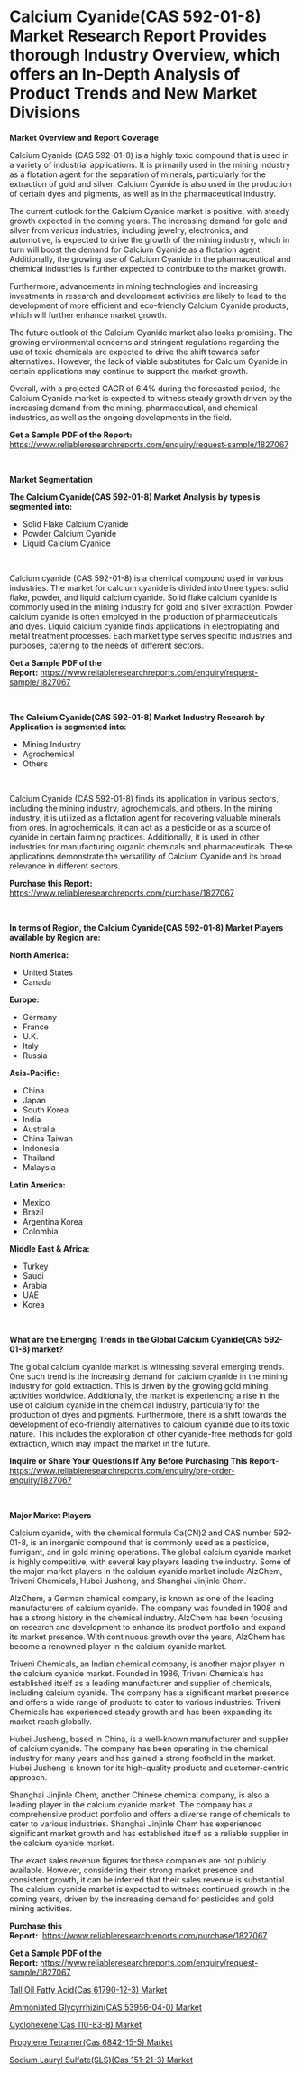<p><h1>Calcium Cyanide(CAS 592-01-8) Market Research Report Provides thorough Industry Overview, which offers an In-Depth Analysis of Product Trends and New Market Divisions</h1></p><p><strong>Market Overview and Report Coverage</strong></p>
<p><p>Calcium Cyanide (CAS 592-01-8) is a highly toxic compound that is used in a variety of industrial applications. It is primarily used in the mining industry as a flotation agent for the separation of minerals, particularly for the extraction of gold and silver. Calcium Cyanide is also used in the production of certain dyes and pigments, as well as in the pharmaceutical industry.</p><p>The current outlook for the Calcium Cyanide market is positive, with steady growth expected in the coming years. The increasing demand for gold and silver from various industries, including jewelry, electronics, and automotive, is expected to drive the growth of the mining industry, which in turn will boost the demand for Calcium Cyanide as a flotation agent. Additionally, the growing use of Calcium Cyanide in the pharmaceutical and chemical industries is further expected to contribute to the market growth.</p><p>Furthermore, advancements in mining technologies and increasing investments in research and development activities are likely to lead to the development of more efficient and eco-friendly Calcium Cyanide products, which will further enhance market growth.</p><p>The future outlook of the Calcium Cyanide market also looks promising. The growing environmental concerns and stringent regulations regarding the use of toxic chemicals are expected to drive the shift towards safer alternatives. However, the lack of viable substitutes for Calcium Cyanide in certain applications may continue to support the market growth.</p><p>Overall, with a projected CAGR of 6.4% during the forecasted period, the Calcium Cyanide market is expected to witness steady growth driven by the increasing demand from the mining, pharmaceutical, and chemical industries, as well as the ongoing developments in the field.</p></p>
<p><strong>Get a Sample PDF of the Report:</strong> <a href="https://www.reliableresearchreports.com/enquiry/request-sample/1827067">https://www.reliableresearchreports.com/enquiry/request-sample/1827067</a></p>
<p>&nbsp;</p>
<p><strong>Market Segmentation</strong></p>
<p><strong>The Calcium Cyanide(CAS 592-01-8) Market Analysis by types is segmented into:</strong></p>
<p><ul><li>Solid Flake Calcium Cyanide</li><li>Powder Calcium Cyanide</li><li>Liquid Calcium Cyanide</li></ul></p>
<p>&nbsp;</p>
<p><p>Calcium cyanide (CAS 592-01-8) is a chemical compound used in various industries. The market for calcium cyanide is divided into three types: solid flake, powder, and liquid calcium cyanide. Solid flake calcium cyanide is commonly used in the mining industry for gold and silver extraction. Powder calcium cyanide is often employed in the production of pharmaceuticals and dyes. Liquid calcium cyanide finds applications in electroplating and metal treatment processes. Each market type serves specific industries and purposes, catering to the needs of different sectors.</p></p>
<p><strong>Get a Sample PDF of the Report:</strong>&nbsp;<a href="https://www.reliableresearchreports.com/enquiry/request-sample/1827067">https://www.reliableresearchreports.com/enquiry/request-sample/1827067</a></p>
<p>&nbsp;</p>
<p><strong>The Calcium Cyanide(CAS 592-01-8) Market Industry Research by Application is segmented into:</strong></p>
<p><ul><li>Mining Industry</li><li>Agrochemical</li><li>Others</li></ul></p>
<p>&nbsp;</p>
<p><p>Calcium Cyanide (CAS 592-01-8) finds its application in various sectors, including the mining industry, agrochemicals, and others. In the mining industry, it is utilized as a flotation agent for recovering valuable minerals from ores. In agrochemicals, it can act as a pesticide or as a source of cyanide in certain farming practices. Additionally, it is used in other industries for manufacturing organic chemicals and pharmaceuticals. These applications demonstrate the versatility of Calcium Cyanide and its broad relevance in different sectors.</p></p>
<p><strong>Purchase this Report:</strong>&nbsp; <a href="https://www.reliableresearchreports.com/purchase/1827067">https://www.reliableresearchreports.com/purchase/1827067</a></p>
<p>&nbsp;</p>
<p><strong>In terms of Region, the Calcium Cyanide(CAS 592-01-8) Market Players available by Region are:</strong></p>
<p>
    <p> <strong> North America: </strong>
        <ul>
            <li>United States</li>
            <li>Canada</li>
        </ul>
        </p> 
    <p> <strong> Europe: </strong>
        <ul>
            <li>Germany</li>
            <li>France</li>
            <li>U.K.</li>
            <li>Italy</li>
            <li>Russia</li>
        </ul>
        </p> 
    <p> <strong> Asia-Pacific: </strong>
        <ul>
            <li>China</li>
            <li>Japan</li>
            <li>South Korea</li>
            <li>India</li>
            <li>Australia</li>
            <li>China Taiwan</li>
            <li>Indonesia</li>
            <li>Thailand</li>
            <li>Malaysia</li>
        </ul>
        </p> 
    <p> <strong> Latin America: </strong>
        <ul>
            <li>Mexico</li>
            <li>Brazil</li>
            <li>Argentina Korea</li>
            <li>Colombia</li>
        </ul>
        </p> 
    <p> <strong> Middle East & Africa: </strong>
        <ul>
            <li>Turkey</li>
            <li>Saudi</li>
            <li>Arabia</li>
            <li>UAE</li>
            <li>Korea</li>
        </ul>
    </p>
    </p>
<p>&nbsp;</p>
<p><strong>What are the Emerging Trends in the Global Calcium Cyanide(CAS 592-01-8) market?</strong></p>
<p><p>The global calcium cyanide market is witnessing several emerging trends. One such trend is the increasing demand for calcium cyanide in the mining industry for gold extraction. This is driven by the growing gold mining activities worldwide. Additionally, the market is experiencing a rise in the use of calcium cyanide in the chemical industry, particularly for the production of dyes and pigments. Furthermore, there is a shift towards the development of eco-friendly alternatives to calcium cyanide due to its toxic nature. This includes the exploration of other cyanide-free methods for gold extraction, which may impact the market in the future.</p></p>
<p><strong>Inquire or Share Your Questions If Any Before Purchasing This Report</strong>- <a href="https://www.reliableresearchreports.com/enquiry/pre-order-enquiry/1827067">https://www.reliableresearchreports.com/enquiry/pre-order-enquiry/1827067</a></p>
<p>&nbsp;</p>
<p><strong>Major Market Players</strong></p>
<p><p>Calcium cyanide, with the chemical formula Ca(CN)2 and CAS number 592-01-8, is an inorganic compound that is commonly used as a pesticide, fumigant, and in gold mining operations. The global calcium cyanide market is highly competitive, with several key players leading the industry. Some of the major market players in the calcium cyanide market include AlzChem, Triveni Chemicals, Hubei Jusheng, and Shanghai Jinjinle Chem.</p><p>AlzChem, a German chemical company, is known as one of the leading manufacturers of calcium cyanide. The company was founded in 1908 and has a strong history in the chemical industry. AlzChem has been focusing on research and development to enhance its product portfolio and expand its market presence. With continuous growth over the years, AlzChem has become a renowned player in the calcium cyanide market.</p><p>Triveni Chemicals, an Indian chemical company, is another major player in the calcium cyanide market. Founded in 1986, Triveni Chemicals has established itself as a leading manufacturer and supplier of chemicals, including calcium cyanide. The company has a significant market presence and offers a wide range of products to cater to various industries. Triveni Chemicals has experienced steady growth and has been expanding its market reach globally.</p><p>Hubei Jusheng, based in China, is a well-known manufacturer and supplier of calcium cyanide. The company has been operating in the chemical industry for many years and has gained a strong foothold in the market. Hubei Jusheng is known for its high-quality products and customer-centric approach.</p><p>Shanghai Jinjinle Chem, another Chinese chemical company, is also a leading player in the calcium cyanide market. The company has a comprehensive product portfolio and offers a diverse range of chemicals to cater to various industries. Shanghai Jinjinle Chem has experienced significant market growth and has established itself as a reliable supplier in the calcium cyanide market.</p><p>The exact sales revenue figures for these companies are not publicly available. However, considering their strong market presence and consistent growth, it can be inferred that their sales revenue is substantial. The calcium cyanide market is expected to witness continued growth in the coming years, driven by the increasing demand for pesticides and gold mining activities.</p></p>
<p><strong>Purchase this Report:</strong>&nbsp;&nbsp;<a href="https://www.reliableresearchreports.com/purchase/1827067">https://www.reliableresearchreports.com/purchase/1827067</a></p>
<p></p>
<p><strong>Get a Sample PDF of the Report:</strong>&nbsp;<a href="https://www.reliableresearchreports.com/enquiry/request-sample/1827067">https://www.reliableresearchreports.com/enquiry/request-sample/1827067</a></p>
<p><p><a href="https://github.com/dziulagalemab/Market-Research-Report-List-2/blob/main/tall-oil-fatty-acidcas-61790-12-3-market.md">Tall Oil Fatty Acid(Cas 61790-12-3) Market</a></p><p><a href="https://github.com/prosalinda88/Market-Research-Report-List-2/blob/main/ammoniated-glycyrrhizincas-53956-04-0-market.md">Ammoniated Glycyrrhizin(CAS 53956-04-0) Market</a></p><p><a href="https://github.com/grishafomin4852/Market-Research-Report-List-1/blob/main/cyclohexenecas-110-83-8-market.md">Cyclohexene(Cas 110-83-8) Market</a></p><p><a href="https://github.com/abbypearson7765/Market-Research-Report-List-2/blob/main/propylene-tetramercas-6842-15-5-market.md">Propylene Tetramer(Cas 6842-15-5) Market</a></p><p><a href="https://github.com/jonneygiverf/Market-Research-Report-List-2/blob/main/sodium-lauryl-sulfateslscas-151-21-3-market.md">Sodium Lauryl Sulfate(SLS)(Cas 151-21-3) Market</a></p></p>
